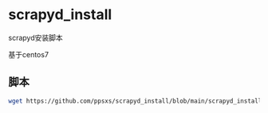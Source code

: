 # scrapyd_install
scrapyd安装脚本

基于centos7

## 脚本
```bash
wget https://github.com/ppsxs/scrapyd_install/blob/main/scrapyd_install_centos7.sh && bash scrapyd_install_centos7.sh
```
